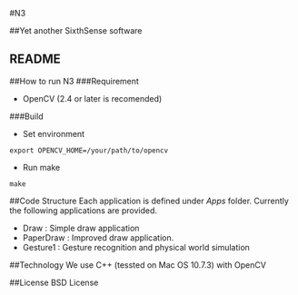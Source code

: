 #N3

##Yet another SixthSense software

README
------

##How to run N3
###Requirement
* OpenCV (2.4 or later is recomended)

###Build
* Set environment
<pre><code>export OPENCV_HOME=/your/path/to/opencv</code></pre>
* Run make
<pre><code>make</code></pre>

##Code Structure
Each application is defined under  *Apps* folder. Currently the following applications are provided.

* Draw : Simple draw application
* PaperDraw : Improved draw application.
* Gesture1 : Gesture recognition and physical world simulation

##Technology
We use C++ (tessted on Mac OS 10.7.3) with OpenCV

##License
BSD License